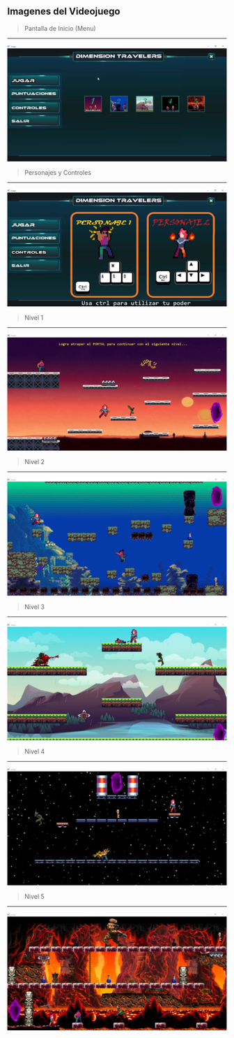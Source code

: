 ## Imagenes del Videojuego
>Pantalla de Inicio (Menu)
___
![Menu](https://github.com/JoelDiaz0/Proyecto-CCII/blob/master/docs/imagenes/menu.png)

>Personajes y Controles 
___
![Personajes](https://github.com/JoelDiaz0/Proyecto-CCII/blob/master/docs/imagenes/Personajes.png)

>Nivel 1
___
![lvl1](https://github.com/JoelDiaz0/Proyecto-CCII/blob/master/docs/imagenes/level1.png)

>Nivel 2
___
![lvl2](https://github.com/JoelDiaz0/Proyecto-CCII/blob/master/docs/imagenes/level2.png)
>Nivel 3
___
![lvl3](https://github.com/JoelDiaz0/Proyecto-CCII/blob/master/docs/imagenes/level3.png)
>Nivel 4
___
![lvl4](https://github.com/JoelDiaz0/Proyecto-CCII/blob/master/docs/imagenes/level4.png)
>Nivel 5
___
![lvl5](https://github.com/JoelDiaz0/Proyecto-CCII/blob/master/docs/imagenes/level5.png)
